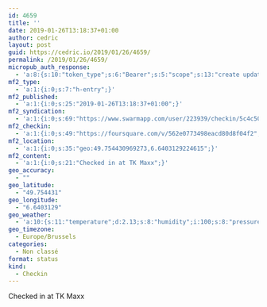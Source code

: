 ```yaml
---
id: 4659
title: ''
date: 2019-01-26T13:18:37+01:00
author: cedric
layout: post
guid: https://cedric.io/2019/01/26/4659/
permalink: /2019/01/26/4659/
micropub_auth_response:
  - 'a:8:{s:10:"token_type";s:6:"Bearer";s:5:"scope";s:13:"create update";s:2:"me";s:18:"https://cedric.io/";s:9:"issued_by";s:45:"https://cedric.io/wp-json/indieauth/1.0/token";s:9:"client_id";s:27:"https://ownyourswarm.p3k.io";s:9:"issued_at";i:1542614471;s:4:"user";i:1;s:13:"last_accessed";i:1548505135;}'
mf2_type:
  - 'a:1:{i:0;s:7:"h-entry";}'
mf2_published:
  - 'a:1:{i:0;s:25:"2019-01-26T13:18:37+01:00";}'
mf2_syndication:
  - 'a:1:{i:0;s:69:"https://www.swarmapp.com/user/223939/checkin/5c4c501d8a4cf500394ec1fa";}'
mf2_checkin:
  - 'a:1:{i:0;s:49:"https://foursquare.com/v/562e0773498eacd80d8f04f2";}'
mf2_location:
  - 'a:1:{i:0;s:35:"geo:49.754430969273,6.6403129224615";}'
mf2_content:
  - 'a:1:{i:0;s:21:"Checked in at TK Maxx";}'
geo_accuracy:
  - ""
geo_latitude:
  - "49.754431"
geo_longitude:
  - "6.6403129"
geo_weather:
  - 'a:10:{s:11:"temperature";d:2.13;s:8:"humidity";i:100;s:8:"pressure";i:1009;s:10:"cloudiness";i:90;s:4:"wind";a:2:{s:5:"speed";d:4.1;s:6:"degree";i:230;}s:7:"summary";s:3:"fog";s:4:"icon";s:6:"wi-fog";s:10:"visibility";i:100;s:7:"sunrise";s:25:"2019-01-26T08:14:13+01:00";s:6:"sunset";s:25:"2019-01-26T17:17:35+01:00";}'
geo_timezone:
  - Europe/Brussels
categories:
  - Non classé
format: status
kind:
  - Checkin
---
```

Checked in at TK Maxx